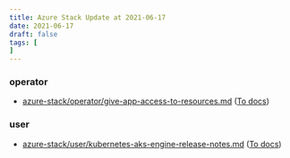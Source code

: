 ```yaml
---
title: Azure Stack Update at 2021-06-17
date: 2021-06-17
draft: false
tags: [
]
---
```


### operator
- [azure-stack/operator/give-app-access-to-resources.md](https://github.com/MicrosoftDocs/azure-stack-docs/compare/99501cf..f052cad#diff-ec4c0afabeb30eee389f7a6f2f0f24e48b5fb979383f1f2fc8e6601b24841c1e) ([To docs](https://docs.microsoft.com/en-us/azure-stack/operator/give-app-access-to-resources?WT.mc_id=AZ-MVP-5003408))
    
### user
- [azure-stack/user/kubernetes-aks-engine-release-notes.md](https://github.com/MicrosoftDocs/azure-stack-docs/compare/99501cf..f052cad#diff-9b430d1771c2a9d8bf7f93cc18899a563988f31998bc8c4dcd34eb62258e9fe4) ([To docs](https://docs.microsoft.com/en-us/azure-stack/user/kubernetes-aks-engine-release-notes?WT.mc_id=AZ-MVP-5003408))
    
